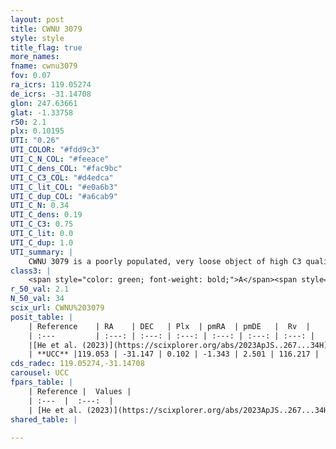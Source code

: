 ```yaml
---
layout: post
title: CWNU 3079
style: style
title_flag: true
more_names: 
fname: cwnu3079
fov: 0.07
ra_icrs: 119.05274
de_icrs: -31.14708
glon: 247.63661
glat: -1.33758
r50: 2.1
plx: 0.10195
UTI: "0.26"
UTI_COLOR: "#fdd9c3"
UTI_C_N_COL: "#feeace"
UTI_C_dens_COL: "#fac9bc"
UTI_C_C3_COL: "#d4edca"
UTI_C_lit_COL: "#e0a6b3"
UTI_C_dup_COL: "#a6cab9"
UTI_C_N: 0.34
UTI_C_dens: 0.19
UTI_C_C3: 0.75
UTI_C_lit: 0.0
UTI_C_dup: 1.0
UTI_summary: |
    CWNU 3079 is a poorly populated, very loose object of high C3 quality. It was recently reported in the literature.
class3: |
    <span style="color: green; font-weight: bold;">A</span><span style="color: #FFC300; font-weight: bold;">B</span>
r_50_val: 2.1
N_50_val: 34
scix_url: CWNU%203079
posit_table: |
    | Reference    | RA    | DEC   | Plx  | pmRA  | pmDE   |  Rv  |
    | :---         | :---: | :---: | :---: | :---: | :---: | :---: |
    |[He et al. (2023)](https://scixplorer.org/abs/2023ApJS..267...34H) | 119.048 | -31.143 | 0.118 | -1.336 | 2.494 | 116.22 |
    | **UCC** |119.053 | -31.147 | 0.102 | -1.343 | 2.501 | 116.217 | 
cds_radec: 119.05274,-31.14708
carousel: UCC
fpars_table: |
    | Reference |  Values |
    | :---  |  :---:  |
    | [He et al. (2023)](https://scixplorer.org/abs/2023ApJS..267...34H) | `A0=1.9, m-M=14.7, logA=8.2` |
shared_table: |
    
---
```

